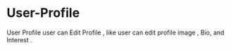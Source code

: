 # User-Profile
User Profile user can Edit Profile , like user can edit profile image , Bio, and Interest .
